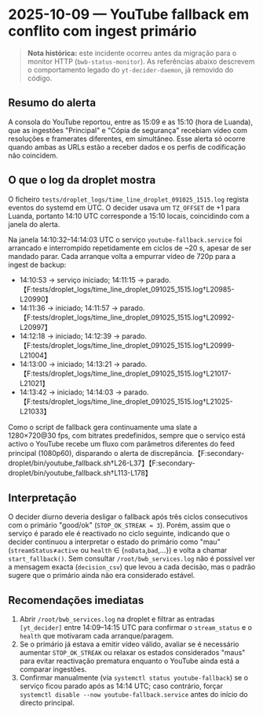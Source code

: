 # 2025-10-09 — YouTube fallback em conflito com ingest primário

> **Nota histórica:** este incidente ocorreu antes da migração para o monitor HTTP (`bwb-status-monitor`). As referências abaixo descrevem o comportamento legado do `yt-decider-daemon`, já removido do código.

## Resumo do alerta
A consola do YouTube reportou, entre as 15:09 e as 15:10 (hora de Luanda), que as ingestões "Principal" e "Cópia de segurança" recebiam vídeo com resoluções e framerates diferentes, em simultâneo. Esse alerta só ocorre quando ambas as URLs estão a receber dados e os perfis de codificação não coincidem.

## O que o log da droplet mostra
O ficheiro `tests/droplet_logs/time_line_droplet_091025_1515.log` regista eventos do systemd em UTC. O decider usava um `TZ_OFFSET` de +1 para Luanda, portanto 14:10 UTC corresponde a 15:10 locais, coincidindo com a janela do alerta.

Na janela 14:10:32–14:14:03 UTC o serviço `youtube-fallback.service` foi arrancado e interrompido repetidamente em ciclos de ~20 s, apesar de ser mandado parar. Cada arranque volta a empurrar vídeo de 720p para a ingest de backup:

- 14:10:53 → serviço iniciado; 14:11:15 → parado.【F:tests/droplet_logs/time_line_droplet_091025_1515.log†L20985-L20990】
- 14:11:36 → iniciado; 14:11:57 → parado.【F:tests/droplet_logs/time_line_droplet_091025_1515.log†L20992-L20997】
- 14:12:18 → iniciado; 14:12:39 → parado.【F:tests/droplet_logs/time_line_droplet_091025_1515.log†L20999-L21004】
- 14:13:00 → iniciado; 14:13:21 → parado.【F:tests/droplet_logs/time_line_droplet_091025_1515.log†L21017-L21021】
- 14:13:42 → iniciado; 14:14:03 → parado.【F:tests/droplet_logs/time_line_droplet_091025_1515.log†L21025-L21033】

Como o script de fallback gera continuamente uma slate a 1280×720@30 fps, com bitrates predefinidos, sempre que o serviço está activo o YouTube recebe um fluxo com parâmetros diferentes do feed principal (1080p60), disparando o alerta de discrepância.【F:secondary-droplet/bin/youtube_fallback.sh†L26-L37】【F:secondary-droplet/bin/youtube_fallback.sh†L113-L178】

## Interpretação
O decider diurno deveria desligar o fallback após três ciclos consecutivos com o primário "good/ok" (`STOP_OK_STREAK = 3`). Porém, assim que o serviço é parado ele é reactivado no ciclo seguinte, indicando que o decider continuou a interpretar o estado do primário como "mau" (`streamStatus`≠`active` ou `health` ∈ {`noData`,`bad`,…}) e volta a chamar `start_fallback()`. Sem consultar `/root/bwb_services.log` não é possível ver a mensagem exacta (`decision_csv`) que levou a cada decisão, mas o padrão sugere que o primário ainda não era considerado estável.

## Recomendações imediatas
1. Abrir `/root/bwb_services.log` na droplet e filtrar as entradas `[yt_decider]` entre 14:09–14:15 UTC para confirmar o `stream_status` e o `health` que motivaram cada arranque/paragem.
2. Se o primário já estava a emitir vídeo válido, avaliar se é necessário aumentar `STOP_OK_STREAK` ou relaxar os estados considerados "maus" para evitar reactivação prematura enquanto o YouTube ainda está a comparar ingestões.
3. Confirmar manualmente (via `systemctl status youtube-fallback`) se o serviço ficou parado após as 14:14 UTC; caso contrário, forçar `systemctl disable --now youtube-fallback.service` antes do início do directo principal.
